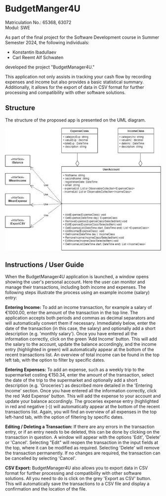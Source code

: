 # BudgetManger4U
Matriculation No.: 65368, 63072 <br>
Modul: SWE

As part of the final project for the Software Development course in Summer Semester 2024, the following individuals:

* Konstantin Ibadullaev
* Carl Reemt Alf Schwaten

developed the project "BudgetManager4U."

This application not only assists in tracking your cash flow by recording expenses and income but also provides a basic statistical summary. Additionally, it allows for the export of data in CSV format for further processing and compatibility with other software solutions.

## Structure
The structure of the proposed app is presented on the UML diagram.
<br>
<br>
![My Diagram](uml.drawio.png)
<br>

## Instructions / User Guide
When the BudgetManager4U application is launched, a window opens showing the user's personal account. Here the user can monitor and manage their transactions, including both income and expenses. The following steps illustrate the process using an example income (salary) entry:

**Entering Income:**
To add an income transaction, for example a salary of €1000.00, enter the amount of the transaction in the top line. The application accepts both periods and commas as decimal separators and will automatically convert them if necessary. Immediately below, enter the date of the transaction (in this case, the salary) and optionally add a short description (e.g. 'monthly salary'). Once you have entered all the information correctly, click on the green 'Add Income' button. This will add the salary to the account, update the balance accordingly, and the income entry (highlighted in green) will automatically appear at the bottom of the recent transactions list. 
An overview of total income can be found in the top left tab, with the option to filter by specific dates. 

**Entering Expenses:** 
To add an expense, such as a weekly trip to the supermarket costing €150.34, enter the amount of the transaction, select the date of the trip to the supermarket and optionally add a short description (e.g. 'Groceries') as described more detailed in the 'Entering Income' section. Once you have entered all the information correctly, click the red 'Add Expense' button. This will add the expense to your account and update your balance accordingly. The groceries expense entry (highlighted in red and negative (-)) will automatically appear at the bottom of the recent transactions list. Again, you will find an overview of all expenses in the top left-hand tab, with the option of filtering by specific dates.

**Editing / Deleting a Transaction:**
If there are any errors in the transaction entry, or if an entry needs to be deleted, this can be done by clicking on the transaction in question. A window will appear with the options 'Edit', 'Delete' or 'Cancel'. Selecting "Edit" will reopen the transaction in the input fields at the top, where it can be modified as required. Selecting 'Delete' will remove the transaction permanently. If no changes are required, the transaction can be cancelled by selecting 'Cancel'.

**CSV Export:**
BudgetManager4U also allows you to export data in CSV format for further processing and compatibility with other software solutions. All you need to do is click on the grey 'Export as CSV' button. This will automatically save the transactions to a CSV file and display a confirmation and the location of the file.
